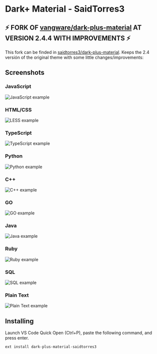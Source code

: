 # Dark+ Material - SaidTorres3

## ⚡ FORK OF [vangware/dark-plus-material](https://github.com/vangware/dark-plus-material) AT VERSION 2.4.4 WITH IMPROVEMENTS ⚡

This fork can be finded in [saidtorres3/dark-plus-material](https://github.com/saidtorres3/dark-plus-material). Keeps the 2.4 versión of the original theme with some little changes/improvements:

## Screenshots

### JavaScript

![JavaScript example](https://raw.githubusercontent.com/saidtorres3/dark-plus-material/main/screenshots/javascript.png)

### HTML/CSS

![LESS example](https://raw.githubusercontent.com/saidtorres3/dark-plus-material/main/screenshots/html.png)

### TypeScript

![TypeScript example](https://raw.githubusercontent.com/saidtorres3/dark-plus-material/main/screenshots/typescript.png)

### Python

![Python example](https://raw.githubusercontent.com/saidtorres3/dark-plus-material/main/screenshots/python.png)

### C++

![C++ example](https://raw.githubusercontent.com/saidtorres3/dark-plus-material/main/screenshots/cpp.png)

### GO

![GO example](https://raw.githubusercontent.com/saidtorres3/dark-plus-material/main/screenshots/go.png)

### Java

![Java example](https://raw.githubusercontent.com/saidtorres3/dark-plus-material/main/screenshots/java.png)

### Ruby

![Ruby example](https://raw.githubusercontent.com/saidtorres3/dark-plus-material/main/screenshots/ruby.png)

### SQL

![SQL example](https://raw.githubusercontent.com/saidtorres3/dark-plus-material/main/screenshots/sql.png)

### Plain Text

![Plain Text example](https://raw.githubusercontent.com/saidtorres3/dark-plus-material/main/screenshots/txt.png)

## Installing

Launch VS Code Quick Open (Ctrl+P), paste the following command, and press enter.

```bash
ext install dark-plus-material-saidtorres3
```